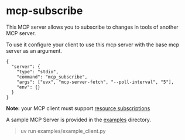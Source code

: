 # mcp-subscribe
This MCP server allows you to subscribe to changes in tools of another MCP server.

To use it configure your client to use this mcp server with the base mcp server as an argument.

```
{
  "server": {
    "type": "stdio",
    "command": "mcp_subscribe",
    "args": ["uvx", "mcp-server-fetch", "--poll-interval", "5"],
    "env": {}
  }
}
```

**Note:** your MCP client must support [resource subscriptions](https://modelcontextprotocol.io/docs/concepts/resources#content-changes)

A sample MCP Server is provided in the [examples](examples) directory.

> uv run examples/example_client.py

